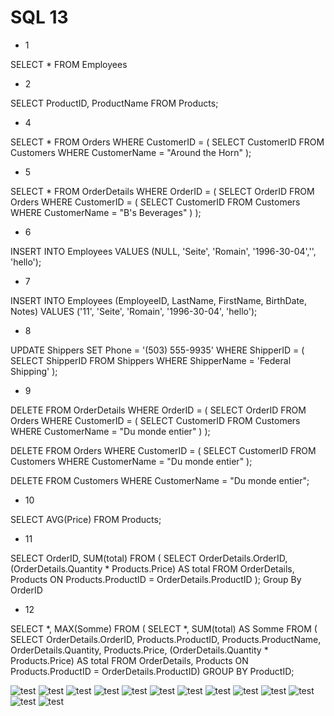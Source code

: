 # SQL 13

- 1

SELECT * 
FROM Employees
- 2 

SELECT ProductID, ProductName 
FROM Products;
- 4 

SELECT * 
FROM Orders 
WHERE CustomerID = (
    SELECT CustomerID 
    FROM Customers 
    WHERE CustomerName = "Around the Horn"
);
- 5 

SELECT * 
FROM OrderDetails 
WHERE OrderID = (
    SELECT OrderID 
    FROM Orders 
    WHERE CustomerID = (
        SELECT CustomerID 
        FROM Customers 
        WHERE CustomerName = "B's Beverages"
    )
);
- 6 

INSERT INTO Employees 
VALUES (NULL, 'Seite', 'Romain', '1996-30-04','', 'hello');
- 7 

INSERT INTO Employees (EmployeeID, LastName, FirstName, BirthDate, Notes) 
VALUES ('11', 'Seite', 'Romain', '1996-30-04', 'hello');
- 8 

UPDATE Shippers 
SET Phone = '(503) 555-9935' 
WHERE ShipperID = (
    SELECT ShipperID 
    FROM Shippers 
    WHERE ShipperName = 'Federal Shipping'
);
- 9 

DELETE FROM OrderDetails 
    WHERE OrderID = (
    SELECT OrderID 
    FROM Orders 
    WHERE CustomerID = (
        SELECT CustomerID 
        FROM Customers 
        WHERE CustomerName  = "Du monde entier"
        )
    );  
    

DELETE FROM Orders 
WHERE CustomerID = (
    SELECT CustomerID 
    FROM Customers 
    WHERE CustomerName  = "Du monde entier"
);   
    

DELETE FROM Customers WHERE CustomerName  = "Du monde entier";  
- 10 

SELECT AVG(Price) 
FROM Products;
- 11 

SELECT OrderID, SUM(total) 
	FROM (
		SELECT OrderDetails.OrderID, (OrderDetails.Quantity * Products.Price) AS total 
        FROM OrderDetails, Products 
        ON Products.ProductID = OrderDetails.ProductID
    ); 
Group By OrderID
- 12

SELECT *, MAX(Somme) 
    FROM (
    SELECT *, SUM(total)  AS Somme FROM (
    SELECT OrderDetails.OrderID, Products.ProductID, Products.ProductName, OrderDetails.Quantity, Products.Price, (OrderDetails.Quantity * Products.Price) AS total 
    FROM OrderDetails, Products 
    ON Products.ProductID = OrderDetails.ProductID) 
GROUP BY  ProductID;

![test](IMG/Q01.png)
![test](IMG/Q02.png)
![test](IMG/Q04.png)
![test](IMG/Q05.png)
![test](IMG/Q06.png)
![test](IMG/Q07.png)
![test](IMG/Q08.png)
![test](IMG/Q09.1.png)
![test](IMG/Q09.2.png)
![test](IMG/Q09.3.png)
![test](IMG/Q10.png)
![test](IMG/Q11.png)
![test](IMG/Q12.png)